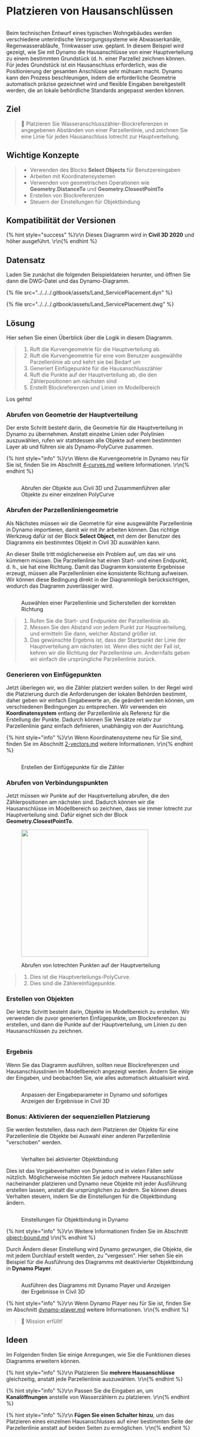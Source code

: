 # Platzieren von Hausanschlüssen

<figure><img src="../../../.gitbook/assets/Land_ServicePlacement_Dynamo (1).gif" alt=""><figcaption></figcaption></figure>

Beim technischen Entwurf eines typischen Wohngebäudes werden verschiedene unterirdische Versorgungssysteme wie Abwasserkanäle, Regenwasserabläufe, Trinkwasser usw. geplant. In diesem Beispiel wird gezeigt, wie Sie mit Dynamo die Hausanschlüsse von einer Hauptverteilung zu einem bestimmten Grundstück (d. h. einer Parzelle) zeichnen können. Für jedes Grundstück ist ein Hausanschluss erforderlich, was die Positionierung der gesamten Anschlüsse sehr mühsam macht. Dynamo kann den Prozess beschleunigen, indem die erforderliche Geometrie automatisch präzise gezeichnet wird und flexible Eingaben bereitgestellt werden, die an lokale behördliche Standards angepasst werden können.

## Ziel

> :dart: Platzieren Sie Wasseranschlusszähler-Blockreferenzen in angegebenen Abständen von einer Parzellenlinie, und zeichnen Sie eine Linie für jeden Hausanschluss lotrecht zur Hauptverteilung.

## Wichtige Konzepte

> * Verwenden des Blocks **Select Objects** für Benutzereingaben
> * Arbeiten mit Koordinatensystemen
> * Verwenden von geometrischen Operationen wie **Geometry.DistanceTo** und **Geometry.ClosestPointTo**
> * Erstellen von Blockreferenzen
> * Steuern der Einstellungen für Objektbindung

## Kompatibilität der Versionen

{% hint style="success" %}\r\n Dieses Diagramm wird in **Civil 3D 2020** und höher ausgeführt. \r\n{% endhint %}

## Datensatz

Laden Sie zunächst die folgenden Beispieldateien herunter, und öffnen Sie dann die DWG-Datei und das Dynamo-Diagramm.

{% file src="../../../.gitbook/assets/Land_ServicePlacement.dyn" %}

{% file src="../../../.gitbook/assets/Land_ServicePlacement.dwg" %}

## Lösung

Hier sehen Sie einen Überblick über die Logik in diesem Diagramm.

> 1. Ruft die Kurvengeometrie für die Hauptverteilung ab.
> 2. Ruft die Kurvengeometrie für eine vom Benutzer ausgewählte Parzellenlinie ab und kehrt sie bei Bedarf um
> 3. Generiert Einfügepunkte für die Hausanschlusszähler
> 4. Ruft die Punkte auf der Hauptverteilung ab, die den Zählerpositionen am nächsten sind
> 5. Erstellt Blockreferenzen und Linien im Modellbereich

Los gehts!

### Abrufen von Geometrie der Hauptverteilung

Der erste Schritt besteht darin, die Geometrie für die Hauptverteilung in Dynamo zu übernehmen. Anstatt einzelne Linien oder Polylinien auszuwählen, rufen wir stattdessen alle Objekte auf einem bestimmten Layer ab und führen sie als Dynamo-PolyCurve zusammen.

{% hint style="info" %}\r\n Wenn die Kurvengeometrie in Dynamo neu für Sie ist, finden Sie im Abschnitt [4-curves.md](../../../5\_essential\_nodes\_and\_concepts/5-2\_geometry-for-computational-design/4-curves.md "mention") weitere Informationen. \r\n{% endhint %}

<figure><img src="../../../.gitbook/assets/Land_ServicePlacement_DistributionMain (1).png" alt=""><figcaption><p>Abrufen der Objekte aus Civil 3D und Zusammenführen aller Objekte zu einer einzelnen PolyCurve</p></figcaption></figure>

### Abrufen der Parzellenliniengeometrie

Als Nächstes müssen wir die Geometrie für eine ausgewählte Parzellenlinie in Dynamo importieren, damit wir mit ihr arbeiten können. Das richtige Werkzeug dafür ist der Block **Select Object**, mit dem der Benutzer des Diagramms ein bestimmtes Objekt in Civil 3D auswählen kann.

An dieser Stelle tritt möglicherweise ein Problem auf, um das wir uns kümmern müssen. Die Parzellenlinie hat einen Start- und einen Endpunkt, d. h., sie hat eine Richtung. Damit das Diagramm konsistente Ergebnisse erzeugt, müssen alle Parzellenlinien eine konsistente Richtung aufweisen. Wir können diese Bedingung direkt in der Diagrammlogik berücksichtigen, wodurch das Diagramm zuverlässiger wird. 

<figure><img src="../../../.gitbook/assets/Land_ServicePlacement_Selection (2).png" alt=""><figcaption><p>Auswählen einer Parzellenlinie und Sicherstellen der korrekten Richtung</p></figcaption></figure>

> 1. Rufen Sie die Start- und Endpunkte der Parzellenlinie ab.
> 2. Messen Sie den Abstand von jedem Punkt zur Hauptverteilung, und ermitteln Sie dann, welcher Abstand größer ist.
> 3. Das gewünschte Ergebnis ist, dass der Startpunkt der Linie der Hauptverteilung am nächsten ist. Wenn dies nicht der Fall ist, kehren wir die Richtung der Parzellenlinie um. Andernfalls geben wir einfach die ursprüngliche Parzellenlinie zurück.

### Generieren von Einfügepunkten

Jetzt überlegen wir, wo die Zähler platziert werden sollen. In der Regel wird die Platzierung durch die Anforderungen der lokalen Behörden bestimmt, daher geben wir einfach Eingabewerte an, die geändert werden können, um verschiedenen Bedingungen zu entsprechen. Wir verwenden ein **Koordinatensystem** entlang der Parzellenlinie als Referenz für die Erstellung der Punkte. Dadurch können Sie Versätze relativ zur Parzellenlinie ganz einfach definieren, unabhängig von der Ausrichtung.

{% hint style="info" %}\r\n Wenn Koordinatensysteme neu für Sie sind, finden Sie im Abschnitt [2-vectors.md](../../../5\_essential\_nodes\_and\_concepts/5-2\_geometry-for-computational-design/2-vectors.md "mention") weitere Informationen. \r\n{% endhint %}

<figure><img src="../../../.gitbook/assets/Land_ServicePlacement_InsertionPoints.png" alt=""><figcaption><p>Erstellen der Einfügepunkte für die Zähler</p></figcaption></figure>

### Abrufen von Verbindungspunkten

Jetzt müssen wir Punkte auf der Hauptverteilung abrufen, die den Zählerpositionen am nächsten sind. Dadurch können wir die Hausanschlüsse im Modellbereich so zeichnen, dass sie immer lotrecht zur Hauptverteilung sind. Dafür eignet sich der Block **Geometry.ClosestPointTo**.

<figure><img src="../../../.gitbook/assets/Land_ServicePlacement_GetPerpendicularPoints (1).png" alt="" width="339"><figcaption><p>Abrufen von lotrechten Punkten auf der Hauptverteilung</p></figcaption></figure>

> 1. Dies ist die Hauptverteilungs-PolyCurve.
> 2. Dies sind die Zählereinfügepunkte.

### Erstellen von Objekten

Der letzte Schritt besteht darin, Objekte im Modellbereich zu erstellen. Wir verwenden die zuvor generierten Einfügepunkte, um Blockreferenzen zu erstellen, und dann die Punkte auf der Hauptverteilung, um Linien zu den Hausanschlüssen zu zeichnen.

<figure><img src="../../../.gitbook/assets/Land_ServicePlacement_CreateObjects.png" alt=""><figcaption></figcaption></figure>

### Ergebnis

Wenn Sie das Diagramm ausführen, sollten neue Blockreferenzen und Hausanschlusslinien im Modellbereich angezeigt werden. Ändern Sie einige der Eingaben, und beobachten Sie, wie alles automatisch aktualisiert wird.

<figure><img src="../../../.gitbook/assets/Land_ServicePlacement_Dynamo (1).gif" alt=""><figcaption><p>Anpassen der Eingabeparameter in Dynamo und sofortiges Anzeigen der Ergebnisse in Civil 3D</p></figcaption></figure>

### Bonus: Aktivieren der sequenziellen Platzierung

Sie werden feststellen, dass nach dem Platzieren der Objekte für eine Parzellenlinie die Objekte bei Auswahl einer anderen Parzellenlinie "verschoben" werden.

<figure><img src="../../../.gitbook/assets/Land_ServicePlacement_Binding.gif" alt=""><figcaption><p>Verhalten bei aktivierter Objektbindung</p></figcaption></figure>

Dies ist das Vorgabeverhalten von Dynamo und in vielen Fällen sehr nützlich. Möglicherweise möchten Sie jedoch mehrere Hausanschlüsse nacheinander platzieren und Dynamo neue Objekte mit jeder Ausführung erstellen lassen, anstatt die ursprünglichen zu ändern. Sie können dieses Verhalten steuern, indem Sie die Einstellungen für die Objektbindung ändern.

<figure><img src="../../../.gitbook/assets/Land_ServicePlacement_BindingSettings.png" alt=""><figcaption><p>Einstellungen für Objektbindung in Dynamo</p></figcaption></figure>

{% hint style="info" %}\r\n Weitere Informationen finden Sie im Abschnitt [object-bound.md](../../advanced-topics/object-binding.md "mention") \r\n{% endhint %}

Durch Ändern dieser Einstellung wird Dynamo gezwungen, die Objekte, die mit jedem Durchlauf erstellt werden, zu "vergessen". Hier sehen Sie ein Beispiel für die Ausführung des Diagramms mit deaktivierter Objektbindung in **Dynamo Player**.

<figure><img src="../../../.gitbook/assets/Land_ServicePlacement_Player (2).gif" alt=""><figcaption><p>Ausführen des Diagramms mit Dynamo Player und Anzeigen der Ergebnisse in Civil 3D</p></figcaption></figure>

{% hint style="info" %}\r\n Wenn Dynamo Player neu für Sie ist, finden Sie im Abschnitt [dynamo-player.md](../../dynamo-player.md "mention") weitere Informationen. \r\n{% endhint %}

> :tada: Mission erfüllt!

## Ideen

Im Folgenden finden Sie einige Anregungen, wie Sie die Funktionen dieses Diagramms erweitern können.

{% hint style="info" %}\r\n Platzieren Sie **mehrere Hausanschlüsse** gleichzeitig, anstatt jede Parzellenlinie auszuwählen. \r\n{% endhint %}

{% hint style="info" %}\r\n Passen Sie die Eingaben an, um **Kanalöffnungen** anstelle von Wasserzählern zu platzieren. \r\n{% endhint %}

{% hint style="info" %}\r\n **Fügen Sie einen Schalter hinzu**, um das Platzieren eines einzelnen Hausanschlusses auf einer bestimmten Seite der Parzellenlinie anstatt auf beiden Seiten zu ermöglichen. \r\n{% endhint %}
